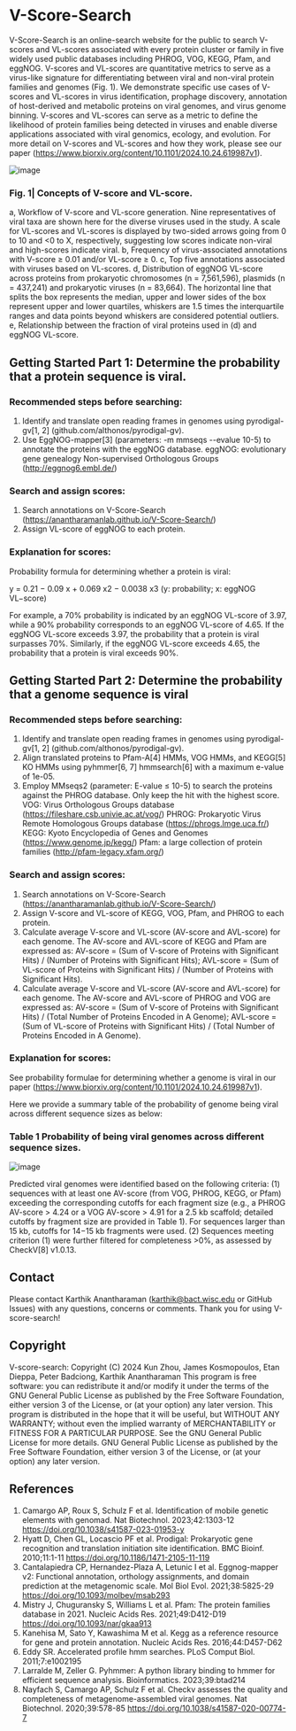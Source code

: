 # V-Score-Search

V-Score-Search is an online-search website for the public to search V-scores and VL-scores associated with every protein cluster or family in five widely used public databases including PHROG, VOG, KEGG, Pfam, and eggNOG. V-scores and VL-scores are quantitative metrics to serve as a virus-like signature for differentiating between viral and non-viral protein families and genomes (Fig. 1). We demonstrate specific use cases of V-scores and VL-scores in virus identification, prophage discovery, annotation of host-derived and metabolic proteins on viral genomes, and virus genome binning. V-scores and VL-scores can serve as a metric to define the likelihood of protein families being detected in viruses and enable diverse applications associated with viral genomics, ecology, and evolution.
For more detail on V-scores and VL-scores and how they work, please see our paper (https://www.biorxiv.org/content/10.1101/2024.10.24.619987v1).



![image](https://github.com/user-attachments/assets/f3389a0d-94d8-4f70-a447-c7733b5f35b0)

### Fig. 1| Concepts of V-score and VL-score. 
a, Workflow of V-score and VL-score generation. Nine representatives of viral taxa are shown here for the diverse viruses used in the study.  A scale for VL-scores and VL-scores is displayed by two-sided arrows going from 0 to 10 and <0 to X, respectively, suggesting low scores indicate non-viral and high-scores indicate viral. b, Frequency of virus-associated annotations with V-score ≥ 0.01 and/or VL-score ≥ 0. c, Top five annotations associated with viruses based on VL-scores. d, Distribution of eggNOG VL-score across proteins from prokaryotic chromosomes (n = 7,561,596), plasmids (n = 437,241) and prokaryotic viruses (n = 83,664). The horizontal line that splits the box represents the median, upper and lower sides of the box represent upper and lower quartiles, whiskers are 1.5 times the interquartile ranges and data points beyond whiskers are considered potential outliers. e, Relationship between the fraction of viral proteins used in (d) and eggNOG VL-score.

## Getting Started Part 1: Determine the probability that a protein sequence is viral.

### Recommended steps before searching: 

1.	Identify and translate open reading frames in genomes using pyrodigal-gv[1, 2] (github.com/althonos/pyrodigal-gv).  
2.	Use EggNOG-mapper[3] (parameters: -m mmseqs --evalue 10-5) to annotate the proteins with the eggNOG database. 
eggNOG: evolutionary gene genealogy Non-supervised Orthologous Groups (http://eggnog6.embl.de/)

### Search and assign scores: 

1.	Search annotations on V-Score-Search (https://anantharamanlab.github.io/V-Score-Search/)
2.	Assign VL-score of eggNOG to each protein.

### Explanation for scores: 

Probability formula for determining whether a protein is viral: 

y = 0.21 − 0.09 x + 0.069 x2 − 0.0038 x3 
(y: probability; x: eggNOG VL−score)

For example, a 70% probability is indicated by an eggNOG VL-score of 3.97, while a 90% probability corresponds to an eggNOG VL-score of 4.65. If the eggNOG VL-score exceeds 3.97, the probability that a protein is viral surpasses 70%. Similarly, if the eggNOG VL-score exceeds 4.65, the probability that a protein is viral exceeds 90%.


## Getting Started Part 2: Determine the probability that a genome sequence is viral

### Recommended steps before searching: 

1.	Identify and translate open reading frames in genomes using pyrodigal-gv[1, 2] (github.com/althonos/pyrodigal-gv).  
2.	Align translated proteins to Pfam-A[4] HMMs, VOG HMMs, and KEGG[5] KO HMMs using pyhmmer[6, 7] hmmsearch[6] with a maximum e-value of 1e-05.
3.	Employ MMseqs2 (parameter: E-value ≤ 10-5) to search the proteins against the PHROG database. Only keep the hit with the highest score.
  VOG: Virus Orthologous Groups database (https://fileshare.csb.univie.ac.at/vog/)
  PHROG: Prokaryotic Virus Remote Homologous Groups database (https://phrogs.lmge.uca.fr/)
  KEGG: Kyoto Encyclopedia of Genes and Genomes (https://www.genome.jp/kegg/)
  Pfam: a large collection of protein families (http://pfam-legacy.xfam.org/)

### Search and assign scores: 

1.	Search annotations on V-Score-Search (https://anantharamanlab.github.io/V-Score-Search/)
2.	Assign V-score and VL-score of KEGG, VOG, Pfam, and PHROG to each protein.
3.	Calculate average V-score and VL-score (AV-score and AVL-score) for each genome. The AV-score and AVL-score of KEGG and Pfam are expressed as:
      AV-score = (Sum of V-score of Proteins with Significant Hits) / (Number of Proteins with Significant Hits);
      AVL-score = (Sum of VL-score of Proteins with Significant Hits) / (Number of Proteins with Significant Hits).
4.	Calculate average V-score and VL-score (AV-score and AVL-score) for each genome. The AV-score and AVL-score of PHROG and VOG are expressed as:
      AV-score = (Sum of V-score of Proteins with Significant Hits) / (Total Number of Proteins Encoded in A Genome);
      AVL-score = (Sum of VL-score of Proteins with Significant Hits) / (Total Number of Proteins Encoded in A Genome).

### Explanation for scores: 

See probability formulae for determining whether a genome is viral in our paper (https://www.biorxiv.org/content/10.1101/2024.10.24.619987v1).

Here we provide a summary table of the probability of genome being viral across different sequence sizes as below:

### Table 1 Probability of being viral genomes across different sequence sizes.
![image](https://github.com/user-attachments/assets/479d1da9-553e-4313-b843-523ea3df5fba)

Predicted viral genomes were identified based on the following criteria: (1) sequences with at least one AV-score (from VOG, PHROG, KEGG, or Pfam) exceeding the corresponding cutoffs for each fragment size (e.g., a PHROG AV-score > 4.24 or a VOG AV-score > 4.91 for a 2.5 kb scaffold; detailed cutoffs by fragment size are provided in Table 1). For sequences larger than 15 kb, cutoffs for 14−15 kb fragments were used. (2) Sequences meeting criterion (1) were further filtered for completeness >0%, as assessed by CheckV[8] v1.0.13.

## Contact
Please contact Karthik Anantharaman (karthik@bact.wisc.edu or GitHub Issues) with any questions, concerns or comments.
Thank you for using V-score-search!

## Copyright 
V-score-search:  Copyright (C) 2024 Kun Zhou, James Kosmopoulos, Etan Dieppa, Peter Badciong, Karthik Anantharaman
This program is free software: you can redistribute it and/or modify it under the terms of the GNU General Public License as published by the Free Software Foundation, either version 3 of the License, or (at your option) any later version.
This program is distributed in the hope that it will be useful, but WITHOUT ANY WARRANTY; without even the implied warranty of MERCHANTABILITY or FITNESS FOR A PARTICULAR PURPOSE. See the GNU General Public License for more details.
GNU General Public License as published by the Free Software Foundation, either version 3 of the License, or (at your option) any later version.

## References
1.	Camargo AP, Roux S, Schulz F et al. Identification of mobile genetic elements with genomad. Nat Biotechnol. 2023;42:1303-12 https://doi.org/10.1038/s41587-023-01953-y
2.	Hyatt D, Chen GL, Locascio PF et al. Prodigal: Prokaryotic gene recognition and translation initiation site identification. BMC Bioinf. 2010;11:1-11 https://doi.org/10.1186/1471-2105-11-119
3.	Cantalapiedra CP, Hernandez-Plaza A, Letunic I et al. Eggnog-mapper v2: Functional annotation, orthology assignments, and domain prediction at the metagenomic scale. Mol Biol Evol. 2021;38:5825-29 https://doi.org/10.1093/molbev/msab293
4.	Mistry J, Chuguransky S, Williams L et al. Pfam: The protein families database in 2021. Nucleic Acids Res. 2021;49:D412-D19 https://doi.org/10.1093/nar/gkaa913
5.	Kanehisa M, Sato Y, Kawashima M et al. Kegg as a reference resource for gene and protein annotation. Nucleic Acids Res. 2016;44:D457-D62
6.	Eddy SR. Accelerated profile hmm searches. PLoS Comput Biol. 2011;7:e1002195
7.	Larralde M, Zeller G. Pyhmmer: A python library binding to hmmer for efficient sequence analysis. Bioinformatics. 2023;39:btad214
8.	Nayfach S, Camargo AP, Schulz F et al. Checkv assesses the quality and completeness of metagenome-assembled viral genomes. Nat Biotechnol. 2020;39:578-85 https://doi.org/10.1038/s41587-020-00774-7

